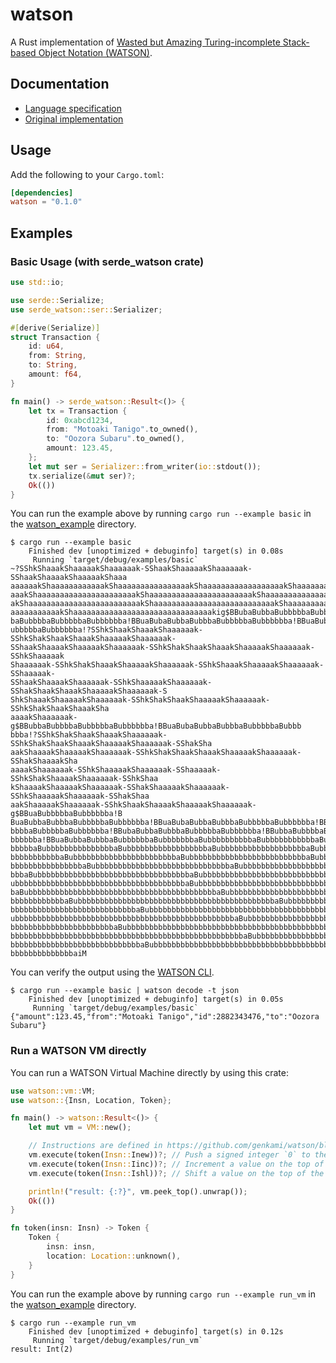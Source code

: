 # watson

A Rust implementation of [Wasted but Amazing Turing-incomplete Stack-based Object Notation (WATSON)](https://github.com/genkami/watson).

## Documentation
* [Language specification](https://github.com/genkami/watson/blob/main/doc/spec.md)
* [Original implementation](https://github.com/genkami/watson)

## Usage

Add the following to your `Cargo.toml`:

```toml
[dependencies]
watson = "0.1.0"
```

## Examples

### Basic Usage (with serde_watson crate)

```rust
use std::io;

use serde::Serialize;
use serde_watson::ser::Serializer;

#[derive(Serialize)]
struct Transaction {
    id: u64,
    from: String,
    to: String,
    amount: f64,
}

fn main() -> serde_watson::Result<()> {
    let tx = Transaction {
        id: 0xabcd1234,
        from: "Motoaki Tanigo".to_owned(),
        to: "Oozora Subaru".to_owned(),
        amount: 123.45,
    };
    let mut ser = Serializer::from_writer(io::stdout());
    tx.serialize(&mut ser)?;
    Ok(())
}
```

You can run the example above by running `cargo run --example basic` in the [watson_example](https://github.com/genkami/watson-rs/tree/main/watson_examples) directory.

```
$ cargo run --example basic
    Finished dev [unoptimized + debuginfo] target(s) in 0.08s
     Running `target/debug/examples/basic`
~?SShkShaaakShaaaaakShaaaaaak-SShaakShaaaaakShaaaaaak-SShaakShaaaakShaaaaakShaaa
aaaaaakShaaaaaaaaaaaakShaaaaaaaaaaaaaaaakShaaaaaaaaaaaaaaaaaakShaaaaaaaaaaaaaaaa
aaakShaaaaaaaaaaaaaaaaaaaaaakShaaaaaaaaaaaaaaaaaaaaaaakShaaaaaaaaaaaaaaaaaaaaaaa
akShaaaaaaaaaaaaaaaaaaaaaaaaakShaaaaaaaaaaaaaaaaaaaaaaaaaaakShaaaaaaaaaaaaaaaaaa
aaaaaaaaaaakShaaaaaaaaaaaaaaaaaaaaaaaaaaaaaaakig$BBubaBubbaBubbbbbaBubbbbbba!BBu
baBubbbbaBubbbbbaBubbbbbba!BBuaBubaBubbaBubbbaBubbbbbaBubbbbbba!BBuaBubbaBubbbaB
ubbbbbaBubbbbbba!?SShkShaakShaaakShaaaaaak-SShkShakShaakShaaakShaaaaakShaaaaaak-
SShaakShaaaakShaaaaakShaaaaaak-SShkShakShaakShaaakShaaaaakShaaaaaak-SShkShaaaaak
Shaaaaaak-SShkShakShaaakShaaaaakShaaaaaak-SShkShaaakShaaaaakShaaaaaak-SShaaaaak-
SShaakShaaaakShaaaaaak-SShkShaaaaakShaaaaaak-SShakShaakShaaakShaaaaakShaaaaaak-S
ShkShaaakShaaaaakShaaaaaak-SShkShakShaakShaaaaakShaaaaaak-SShkShakShaakShaaakSha
aaaakShaaaaaak-g$BBubbaBubbbbaBubbbbbaBubbbbbba!BBuaBubaBubbaBubbbaBubbbbbaBubbb
bbba!?SShkShakShaakShaaakShaaaaaak-SShkShakShaakShaaakShaaaaakShaaaaaak-SShakSha
aakShaaaakShaaaaakShaaaaaak-SShkShakShaakShaaakShaaaaakShaaaaaak-SShakShaaaakSha
aaaakShaaaaaak-SShkShaaaaakShaaaaaak-SShaaaaak-SShkShakShaaaakShaaaaaak-SShkShaa
kShaaaakShaaaaakShaaaaaak-SShakShaaaaakShaaaaaak-SShkShaaaaakShaaaaaak-SShakShaa
aakShaaaaakShaaaaaak-SShkShaakShaaaakShaaaaakShaaaaaak-g$BBuaBubbbbbaBubbbbbba!B
BuaBubbaBubbbaBubbbbbaBubbbbbba!BBuaBubaBubbaBubbbaBubbbbbaBubbbbbba!BBuaBubbaBu
bbbbaBubbbbbaBubbbbbba!BBubaBubbaBubbbaBubbbbbaBubbbbbba!BBubbaBubbbbaBubbbbbaBu
bbbbbba!BBuaBubbaBubbbaBubbbbbbaBubbbbbbbaBubbbbbbbbbbaBubbbbbbbbbbbaBubbbbbbbbb
bbbbbaBubbbbbbbbbbbbbbbaBubbbbbbbbbbbbbbbbbbaBubbbbbbbbbbbbbbbbbbbaBubbbbbbbbbbb
bbbbbbbbbbbaBubbbbbbbbbbbbbbbbbbbbbbbaBubbbbbbbbbbbbbbbbbbbbbbbbbbaBubbbbbbbbbbb
bbbbbbbbbbbbbbbbaBubbbbbbbbbbbbbbbbbbbbbbbbbbbbbbaBubbbbbbbbbbbbbbbbbbbbbbbbbbbb
bbbaBubbbbbbbbbbbbbbbbbbbbbbbbbbbbbbbbbbaBubbbbbbbbbbbbbbbbbbbbbbbbbbbbbbbbbbbaB
ubbbbbbbbbbbbbbbbbbbbbbbbbbbbbbbbbbbbbbaBubbbbbbbbbbbbbbbbbbbbbbbbbbbbbbbbbbbbbb
baBubbbbbbbbbbbbbbbbbbbbbbbbbbbbbbbbbbbbbbbbbbaBubbbbbbbbbbbbbbbbbbbbbbbbbbbbbbb
bbbbbbbbbbbbaBubbbbbbbbbbbbbbbbbbbbbbbbbbbbbbbbbbbbbbbbbbbbaBubbbbbbbbbbbbbbbbbb
bbbbbbbbbbbbbbbbbbbbbbbbbbbbaBubbbbbbbbbbbbbbbbbbbbbbbbbbbbbbbbbbbbbbbbbbbbbbbaB
ubbbbbbbbbbbbbbbbbbbbbbbbbbbbbbbbbbbbbbbbbbbbbbbbbaBubbbbbbbbbbbbbbbbbbbbbbbbbbb
bbbbbbbbbbbbbbbbbbbbbbbaBubbbbbbbbbbbbbbbbbbbbbbbbbbbbbbbbbbbbbbbbbbbbbbbbbbbaBu
bbbbbbbbbbbbbbbbbbbbbbbbbbbbbbbbbbbbbbbbbbbbbbbbbbbbaBubbbbbbbbbbbbbbbbbbbbbbbbb
bbbbbbbbbbbbbbbbbbbbbbbbbbbbbaBubbbbbbbbbbbbbbbbbbbbbbbbbbbbbbbbbbbbbbbbbbbbbbbb
bbbbbbbbbbbbbbaiM
```

You can verify the output using the [WATSON CLI](https://github.com/genkami/watson/blob/main/doc/cli.md).

```
$ cargo run --example basic | watson decode -t json
    Finished dev [unoptimized + debuginfo] target(s) in 0.05s
     Running `target/debug/examples/basic`
{"amount":123.45,"from":"Motoaki Tanigo","id":2882343476,"to":"Oozora Subaru"}
```

### Run a WATSON VM directly

You can run a WATSON Virtual Machine directly by using this crate:

```rust
use watson::vm::VM;
use watson::{Insn, Location, Token};

fn main() -> watson::Result<()> {
    let mut vm = VM::new();

    // Instructions are defined in https://github.com/genkami/watson/blob/main/doc/spec.md.
    vm.execute(token(Insn::Inew))?; // Push a signed integer `0` to the stack.
    vm.execute(token(Insn::Iinc))?; // Increment a value on the top of the stack.
    vm.execute(token(Insn::Ishl))?; // Shift a value on the top of the stack to the left by one bit.

    println!("result: {:?}", vm.peek_top().unwrap());
    Ok(())
}

fn token(insn: Insn) -> Token {
    Token {
        insn: insn,
        location: Location::unknown(),
    }
}
```


You can run the example above by running `cargo run --example run_vm` in the [watson_example](https://github.com/genkami/watson-rs/tree/main/watson_examples) directory.

```
$ cargo run --example run_vm
    Finished dev [unoptimized + debuginfo] target(s) in 0.12s
     Running `target/debug/examples/run_vm`
result: Int(2)
```